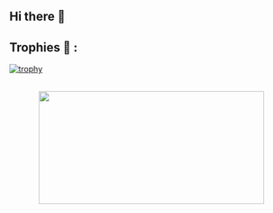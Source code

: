 ## Hi there 👋

## Trophies 🦋 :
[![trophy](https://github-profile-trophy.vercel.app/?username=louanbray&title=Stars,Followers,Commits,Repositories,MultipleLang,PullRequest&theme=gruvbox)](https://github.com/ryo-ma/github-profile-trophy)
<br><br>

<p align="center">
  <img width="400" height="200" src="https://github-readme-stats.vercel.app/api/top-langs/?username=louanbray&size_weight=0.15&count_weight=0.5&layout=compact&theme=vision-friendly-dark">
</p>
<!--
**louanbray/louanbray** is a ✨ _special_ ✨ repository because its `README.md` (this file) appears on your GitHub profile.

Here are some ideas to get you started:

- 🔭 I’m currently working on ...
- 🌱 I’m currently learning ...
- 👯 I’m looking to collaborate on ...
- 🤔 I’m looking for help with ...
- 💬 Ask me about ...
- 📫 How to reach me: ...
- 😄 Pronouns: ...
- ⚡ Fun fact: ...
-->
